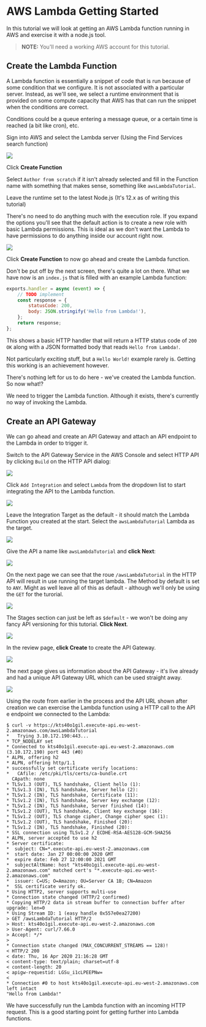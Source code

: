 # AWS Lambda Getting Started

In this tutorial we will look at getting an AWS Lambda function running in AWS and exercise it with a node.js tool.

>**NOTE:** You'll need a working AWS account for this tutorial.

## Create the Lambda Function

A Lambda function is essentially a snippet of code that is run because of some condition that we configure. It is not associated with a particular server. Instead, as we'll see, we select a runtime environment that is provided on some compute capacity that AWS has that can run the snippet when the conditions are correct.

Conditions could be a queue entering a message queue, or a certain time is reached (a bit like cron), etc.

Sign into AWS and select the Lambda server (Using the Find Services search function)

![](/images/open-software/aws/arm-lambda-getting-started/100-lambda-frontscreen.png)

Click **Create Function**

Select `Author from scratch` if it isn't already selected and fill in the Function name with something that makes sense, something like `awsLambdaTutorial`.

Leave the runtime set to the latest Node.js (It's 12.x as of writing this tutorial)

There's no need to do anything much with the execution role. If you expand the options you'll see that the default action is to create a new role with basic Lambda permissions. This is ideal as we don't want the Lambda to have permissions to do anything inside our account right now.

![](/images/open-software/aws/arm-lambda-getting-started/110-lambda-create.png)

Click **Create Function** to now go ahead and create the Lambda function.

Don't be put off by the next screen, there's quite a lot on there. What we have now is an `index.js` that is filled with an example Lambda function:

```javascript
exports.handler = async (event) => {
    // TODO implement
    const response = {
        statusCode: 200,
        body: JSON.stringify('Hello from Lambda!'),
    };
    return response;
};
```

This shows a basic HTTP handler that will return a HTTP status code of `200 OK` along with a JSON formatted body that reads `Hello from Lambda!`.

Not particularly exciting stuff, but a `Hello World!` example rarely is. Getting this working is an achievement however.

There's nothing left for us to do here - we've created the Lambda function. So now what!?

We need to trigger the Lambda function. Although it exists, there's currently no way of invoking the Lambda.

## Create an API Gateway

We can go ahead and create an API Gateway and attach an API endpoint to the Lambda in order to trigger it.

Switch to the API Gateway Service in the AWS Console and select HTTP API by clicking `Build` on the HTTP API dialog:

![](/images/open-software/aws/arm-lambda-getting-started/120-api-gateway-http.png)

Click `Add Integration` and select `Lambda` from the dropdown list to start integrating the API to the Lambda function.

![](/images/open-software/aws/arm-lambda-getting-started/130-api-gateway-add-lambda.png)

Leave the Integration Target as the default - it should match the Lambda Function you created at the start. Select the `awsLambdaTutorial` Lambda as the target.

![](/images/open-software/aws/arm-lambda-getting-started/140-api-gateway-add-lambda-awslambdatutorial.png)

Give the API a name like `awsLambdaTutorial` and **click Next**:

![](/images/open-software/aws/arm-lambda-getting-started/150-api-gateway-add-lambda-name.png)

On the next page we can see that the roue `/awsLambdaTutorial` in the HTTP API will result in use running the target lambda. The Method by default is set to `ANY`. Might as well leave all of this as default - although we'll only be using the `GET` for the turorial.

![](/images/open-software/aws/arm-lambda-getting-started/160-api-gateway-add-lambda-routes.png)

The Stages section can just be left as `$default` - we won't be doing any fancy API versioning for this tutorial. **Click Next**.

![](/images/open-software/aws/arm-lambda-getting-started/170-api-gateway-add-lambda-stages.png)

In the review page, **click Create** to create the API Gateway.

![](/images/open-software/aws/arm-lambda-getting-started/180-api-gateway-add-lambda-review.png)

The next page gives us information about the API Gateway - it's live already and had a unique API Gateway URL which can be used straight away.

![](/images/open-software/aws/arm-lambda-getting-started/190-api-gateway-add-lambda-create.png)

Using the route from earlier in the process and the API URL shown after creation we can exercise the Lambda function using a HTTP call to the API e
endpoint we connected to the Lambda:

```
$ curl -v https://kts40o1gil.execute-api.eu-west-2.amazonaws.com/awsLambdaTutorial
*   Trying 3.10.172.190:443...
* TCP_NODELAY set
* Connected to kts40o1gil.execute-api.eu-west-2.amazonaws.com (3.10.172.190) port 443 (#0)
* ALPN, offering h2
* ALPN, offering http/1.1
* successfully set certificate verify locations:
*   CAfile: /etc/pki/tls/certs/ca-bundle.crt
  CApath: none
* TLSv1.3 (OUT), TLS handshake, Client hello (1):
* TLSv1.3 (IN), TLS handshake, Server hello (2):
* TLSv1.2 (IN), TLS handshake, Certificate (11):
* TLSv1.2 (IN), TLS handshake, Server key exchange (12):
* TLSv1.2 (IN), TLS handshake, Server finished (14):
* TLSv1.2 (OUT), TLS handshake, Client key exchange (16):
* TLSv1.2 (OUT), TLS change cipher, Change cipher spec (1):
* TLSv1.2 (OUT), TLS handshake, Finished (20):
* TLSv1.2 (IN), TLS handshake, Finished (20):
* SSL connection using TLSv1.2 / ECDHE-RSA-AES128-GCM-SHA256
* ALPN, server accepted to use h2
* Server certificate:
*  subject: CN=*.execute-api.eu-west-2.amazonaws.com
*  start date: Jan 27 00:00:00 2020 GMT
*  expire date: Feb 27 12:00:00 2021 GMT
*  subjectAltName: host "kts40o1gil.execute-api.eu-west-2.amazonaws.com" matched cert's "*.execute-api.eu-west-2.amazonaws.com"
*  issuer: C=US; O=Amazon; OU=Server CA 1B; CN=Amazon
*  SSL certificate verify ok.
* Using HTTP2, server supports multi-use
* Connection state changed (HTTP/2 confirmed)
* Copying HTTP/2 data in stream buffer to connection buffer after upgrade: len=0
* Using Stream ID: 1 (easy handle 0x557e0ea27200)
> GET /awsLambdaTutorial HTTP/2
> Host: kts40o1gil.execute-api.eu-west-2.amazonaws.com
> User-Agent: curl/7.66.0
> Accept: */*
>
* Connection state changed (MAX_CONCURRENT_STREAMS == 128)!
< HTTP/2 200
< date: Thu, 16 Apr 2020 21:16:28 GMT
< content-type: text/plain; charset=utf-8
< content-length: 20
< apigw-requestid: LGSu_i1cLPEEPNw=
<
* Connection #0 to host kts40o1gil.execute-api.eu-west-2.amazonaws.com left intact
"Hello from Lambda!"
```

We have successfully run the Lambda function with an incoming HTTP request. This is a good starting point for getting further into Lambda functions.
